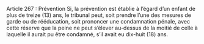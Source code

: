 Article 267 : Prévention
Si, la prévention est établie à l’égard d’un enfant de plus de treize (13) ans, le tribunal peut, soit prendre l’une des mesures de garde ou de rééducation, soit prononcer une condamnation pénale, avec cette réserve que la peine ne peut s’élever au-dessus de la moitié de celle à laquelle il aurait pu être condamné, s’il avait eu dix-huit (18) ans.